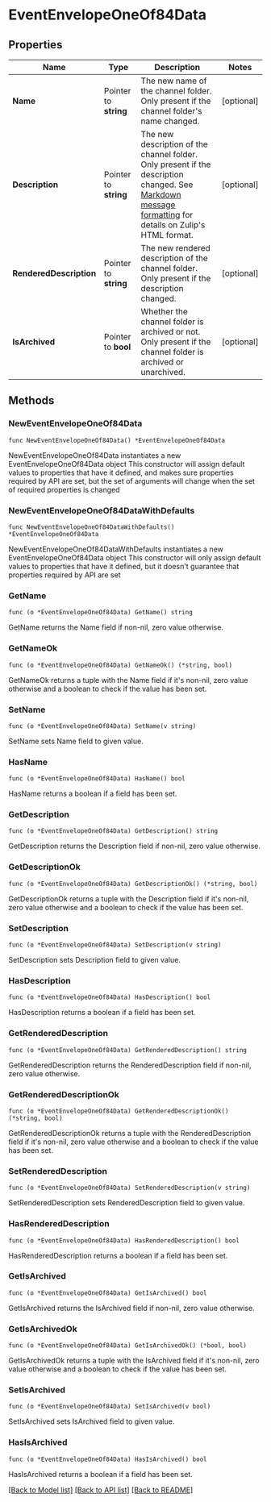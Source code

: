 # EventEnvelopeOneOf84Data

## Properties

Name | Type | Description | Notes
------------ | ------------- | ------------- | -------------
**Name** | Pointer to **string** | The new name of the channel folder. Only present if the channel folder&#39;s name changed.  | [optional] 
**Description** | Pointer to **string** | The new description of the channel folder. Only present if the description changed.  See [Markdown message formatting](/api/message-formatting) for details on Zulip&#39;s HTML format.  | [optional] 
**RenderedDescription** | Pointer to **string** | The new rendered description of the channel folder. Only present if the description changed.  | [optional] 
**IsArchived** | Pointer to **bool** | Whether the channel folder is archived or not. Only present if the channel folder is archived or unarchived.  | [optional] 

## Methods

### NewEventEnvelopeOneOf84Data

`func NewEventEnvelopeOneOf84Data() *EventEnvelopeOneOf84Data`

NewEventEnvelopeOneOf84Data instantiates a new EventEnvelopeOneOf84Data object
This constructor will assign default values to properties that have it defined,
and makes sure properties required by API are set, but the set of arguments
will change when the set of required properties is changed

### NewEventEnvelopeOneOf84DataWithDefaults

`func NewEventEnvelopeOneOf84DataWithDefaults() *EventEnvelopeOneOf84Data`

NewEventEnvelopeOneOf84DataWithDefaults instantiates a new EventEnvelopeOneOf84Data object
This constructor will only assign default values to properties that have it defined,
but it doesn't guarantee that properties required by API are set

### GetName

`func (o *EventEnvelopeOneOf84Data) GetName() string`

GetName returns the Name field if non-nil, zero value otherwise.

### GetNameOk

`func (o *EventEnvelopeOneOf84Data) GetNameOk() (*string, bool)`

GetNameOk returns a tuple with the Name field if it's non-nil, zero value otherwise
and a boolean to check if the value has been set.

### SetName

`func (o *EventEnvelopeOneOf84Data) SetName(v string)`

SetName sets Name field to given value.

### HasName

`func (o *EventEnvelopeOneOf84Data) HasName() bool`

HasName returns a boolean if a field has been set.

### GetDescription

`func (o *EventEnvelopeOneOf84Data) GetDescription() string`

GetDescription returns the Description field if non-nil, zero value otherwise.

### GetDescriptionOk

`func (o *EventEnvelopeOneOf84Data) GetDescriptionOk() (*string, bool)`

GetDescriptionOk returns a tuple with the Description field if it's non-nil, zero value otherwise
and a boolean to check if the value has been set.

### SetDescription

`func (o *EventEnvelopeOneOf84Data) SetDescription(v string)`

SetDescription sets Description field to given value.

### HasDescription

`func (o *EventEnvelopeOneOf84Data) HasDescription() bool`

HasDescription returns a boolean if a field has been set.

### GetRenderedDescription

`func (o *EventEnvelopeOneOf84Data) GetRenderedDescription() string`

GetRenderedDescription returns the RenderedDescription field if non-nil, zero value otherwise.

### GetRenderedDescriptionOk

`func (o *EventEnvelopeOneOf84Data) GetRenderedDescriptionOk() (*string, bool)`

GetRenderedDescriptionOk returns a tuple with the RenderedDescription field if it's non-nil, zero value otherwise
and a boolean to check if the value has been set.

### SetRenderedDescription

`func (o *EventEnvelopeOneOf84Data) SetRenderedDescription(v string)`

SetRenderedDescription sets RenderedDescription field to given value.

### HasRenderedDescription

`func (o *EventEnvelopeOneOf84Data) HasRenderedDescription() bool`

HasRenderedDescription returns a boolean if a field has been set.

### GetIsArchived

`func (o *EventEnvelopeOneOf84Data) GetIsArchived() bool`

GetIsArchived returns the IsArchived field if non-nil, zero value otherwise.

### GetIsArchivedOk

`func (o *EventEnvelopeOneOf84Data) GetIsArchivedOk() (*bool, bool)`

GetIsArchivedOk returns a tuple with the IsArchived field if it's non-nil, zero value otherwise
and a boolean to check if the value has been set.

### SetIsArchived

`func (o *EventEnvelopeOneOf84Data) SetIsArchived(v bool)`

SetIsArchived sets IsArchived field to given value.

### HasIsArchived

`func (o *EventEnvelopeOneOf84Data) HasIsArchived() bool`

HasIsArchived returns a boolean if a field has been set.


[[Back to Model list]](../README.md#documentation-for-models) [[Back to API list]](../README.md#documentation-for-api-endpoints) [[Back to README]](../README.md)


